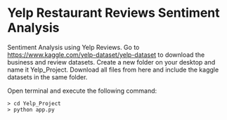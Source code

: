 # Yelp Restaurant Reviews Sentiment Analysis
Sentiment Analysis using Yelp Reviews. 
Go to https://www.kaggle.com/yelp-dataset/yelp-dataset to download the business and review datasets. Create a new folder on your desktop and name it Yelp_Project. Download all files from here and include the kaggle datasets in the same folder. 

Open terminal and execute the following command:

	> cd Yelp_Project
	> python app.py
